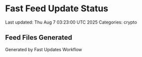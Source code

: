 # Fast Feed Update Status
Last updated: Thu Aug  7 03:23:00 UTC 2025
Categories: crypto

## Feed Files Generated

Generated by Fast Updates Workflow
